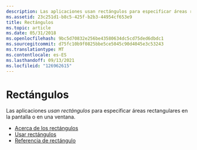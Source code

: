 ```yaml
---
description: Las aplicaciones usan rectángulos para especificar áreas rectangulares en la pantalla o en una ventana.
ms.assetid: 23c251d1-b8c5-425f-b2b3-44954cf653e9
title: Rectángulos
ms.topic: article
ms.date: 05/31/2018
ms.openlocfilehash: 9bc5d70832e256be43580634dc5cd75ded6dbdc1
ms.sourcegitcommit: d75fc10b9f0825bbe5ce5045c90d4045e3c53243
ms.translationtype: MT
ms.contentlocale: es-ES
ms.lasthandoff: 09/13/2021
ms.locfileid: "126962615"
---
```

# <a name="rectangles"></a>Rectángulos

Las aplicaciones *usan rectángulos* para especificar áreas rectangulares en la pantalla o en una ventana.

-   [Acerca de los rectángulos](about-rectangles.md)
-   [Usar rectángulos](using-rectangles.md)
-   [Referencia de rectángulo](rectangle-reference.md)

 

 



